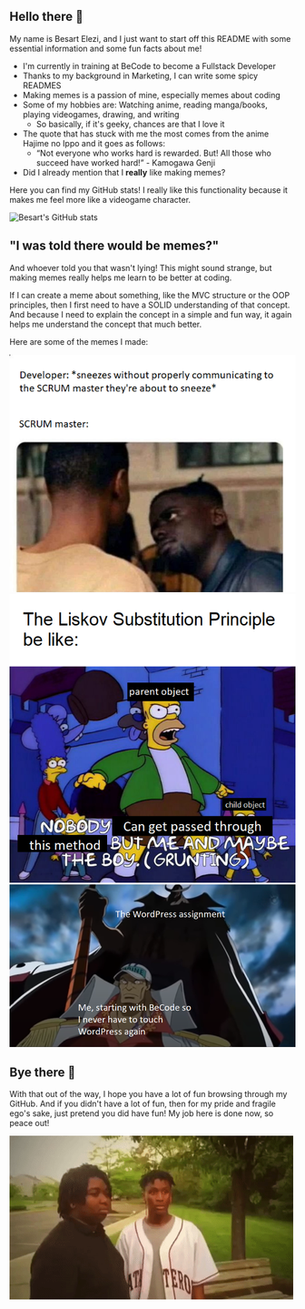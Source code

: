 ## Hello there :wave:
<!-- General Kenobi -->

My name is Besart Elezi, and I just want to start off this README with some essential information and some fun facts about me!

* I'm currently in training at BeCode to become a Fullstack Developer <!-- , and I'm currently looking for an internship -->
* Thanks to my background in Marketing, I can write some spicy READMES
* Making memes is a passion of mine, especially memes about coding
* Some of my hobbies are: Watching anime, reading manga/books, playing videogames, drawing, and writing
  * So basically, if it's geeky, chances are that I love it
* The quote that has stuck with me the most comes from the anime Hajime no Ippo and it goes as follows:
  * “Not everyone who works hard is rewarded. But! All those who succeed have worked hard!” - Kamogawa Genji
* Did I already mention that I **really** like making memes?

Here you can find my GitHub stats!
I really like this functionality because it makes me feel more like a videogame character.

![Besart's GitHub stats](https://github-readme-stats.vercel.app/api?username=besartelezi&show_icons=true&theme=prussian)

## "I was told there would be memes?"
And whoever told you that wasn't lying!
This might sound strange, but making memes really helps me learn to be better at coding.

If I can create a meme about something, like the MVC structure or the OOP principles, then I first need to have a SOLID understanding of that concept.
And because I need to explain the concept in a simple and fun way, it again helps me understand the concept that much better.

Here are some of the memes I made:

![here's-a-scrummy-meme](readme-images/scrum-meme.png)
![here's-a-solid-meme](readme-images/liskov.png)
![here's-a-meme](readme-images/one-piece-of-memes.png)

## Bye there :wave:
<!-- That's not how the quote goes General Kenobi -->

With that out of the way, I hope you have a lot of fun browsing through my GitHub.
And if you didn't have a lot of fun, then for my pride and fragile ego's sake, just pretend you did have fun!
My job here is done now, so peace out!

![peace-out-homies](readme-images/dissapear.gif)